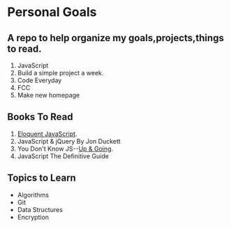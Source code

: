 # Personal Goals
## A repo to help organize my goals,projects,things to read.

1. JavaScript
2. Build a simple project a week. 
3. Code Everyday
4. FCC
5. Make new homepage


## Books To Read

1. [Eloquent JavaScript](http://eloquentjavascript.net/).
2. JavaScript & jQuery By Jon Duckett
3. You Don't Know JS--[Up & Going](https://github.com/getify/You-Dont-Know-JS/blob/master/up%20&%20going/README.md#you-dont-know-js-up--going).
4. JavaScript The Definitive Guide



## Topics to Learn
* Algorithms
* Git
* Data Structures
* Encryption







